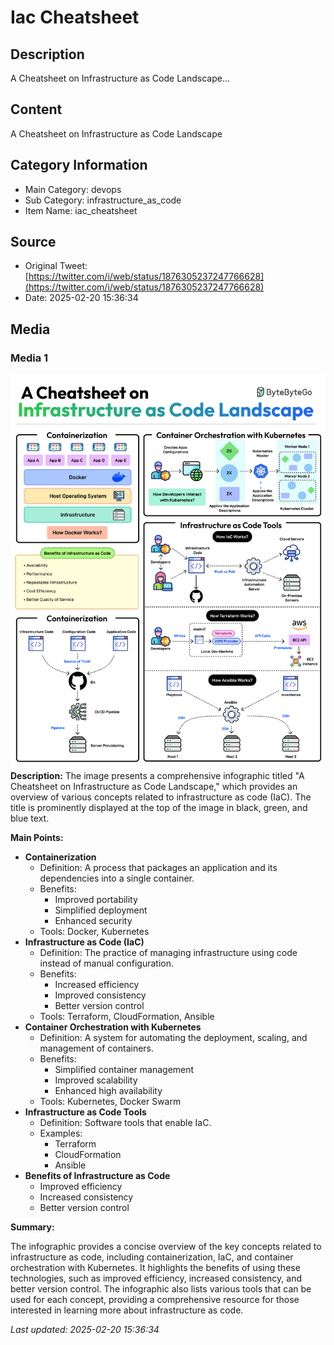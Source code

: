 # Iac Cheatsheet

## Description
A Cheatsheet on Infrastructure as Code Landscape...

## Content
A Cheatsheet on Infrastructure as Code Landscape

## Category Information

- Main Category: devops
- Sub Category: infrastructure_as_code
- Item Name: iac_cheatsheet

## Source

- Original Tweet: [https://twitter.com/i/web/status/1876305237247766628](https://twitter.com/i/web/status/1876305237247766628)
- Date: 2025-02-20 15:36:34

## Media

### Media 1
![media_0](./media_0.jpg)
**Description:** The image presents a comprehensive infographic titled "A Cheatsheet on Infrastructure as Code Landscape," which provides an overview of various concepts related to infrastructure as code (IaC). The title is prominently displayed at the top of the image in black, green, and blue text.

**Main Points:**

* **Containerization**
	+ Definition: A process that packages an application and its dependencies into a single container.
	+ Benefits:
		- Improved portability
		- Simplified deployment
		- Enhanced security
	+ Tools: Docker, Kubernetes
* **Infrastructure as Code (IaC)**
	+ Definition: The practice of managing infrastructure using code instead of manual configuration.
	+ Benefits:
		- Increased efficiency
		- Improved consistency
		- Better version control
	+ Tools: Terraform, CloudFormation, Ansible
* **Container Orchestration with Kubernetes**
	+ Definition: A system for automating the deployment, scaling, and management of containers.
	+ Benefits:
		- Simplified container management
		- Improved scalability
		- Enhanced high availability
	+ Tools: Kubernetes, Docker Swarm
* **Infrastructure as Code Tools**
	+ Definition: Software tools that enable IaC.
	+ Examples:
		- Terraform
		- CloudFormation
		- Ansible
* **Benefits of Infrastructure as Code**
	+ Improved efficiency
	+ Increased consistency
	+ Better version control

**Summary:**

The infographic provides a concise overview of the key concepts related to infrastructure as code, including containerization, IaC, and container orchestration with Kubernetes. It highlights the benefits of using these technologies, such as improved efficiency, increased consistency, and better version control. The infographic also lists various tools that can be used for each concept, providing a comprehensive resource for those interested in learning more about infrastructure as code.


*Last updated: 2025-02-20 15:36:34*